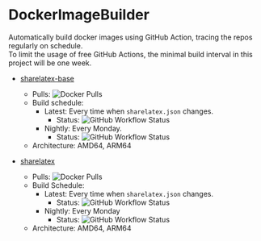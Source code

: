 # DockerImageBuilder
Automatically build docker images using GitHub Action, tracing the repos regularly on schedule.  
To limit the usage of free GitHub Actions, the minimal build interval in this project will be one week.
- [sharelatex-base](https://hub.docker.com/r/liuyujie99/sharelatex-base) 
  - Pulls: ![Docker Pulls](https://img.shields.io/docker/pulls/liuyujie99/sharelatex-base)
  - Build schedule: 
    - Latest: Every time when `sharelatex.json` changes.
      - Status: ![GitHub Workflow Status](https://img.shields.io/github/actions/workflow/status/ActionsTools/DockerImageBuilder/sharelatex-latest.yml?branch=main)
    - Nightly: Every Monday.
      - Status: ![GitHub Workflow Status](https://img.shields.io/github/actions/workflow/status/ActionsTools/DockerImageBuilder/sharelatex-nightly.yml?branch=main)
  - Architecture: AMD64, ARM64

- [sharelatex](https://hub.docker.com/r/liuyujie99/sharelatex) 
  - Pulls: ![Docker Pulls](https://img.shields.io/docker/pulls/liuyujie99/sharelatex)
  - Build Schedule: 
    - Latest: Every time when `sharelatex.json` changes.
      - Status: ![GitHub Workflow Status](https://img.shields.io/github/actions/workflow/status/ActionsTools/DockerImageBuilder/sharelatex-latest.yml?branch=main)
    - Nightly: Every Monday
      - Status: ![GitHub Workflow Status](https://img.shields.io/github/actions/workflow/status/ActionsTools/DockerImageBuilder/sharelatex-nightly.yml?branch=main)
  - Architecture: AMD64, ARM64

